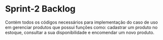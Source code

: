 # Sprint-2 Backlog
Contém todos os códigos necessários para implementação do caso de uso em gerenciar produtos que possui funções como: cadastrar um produto no estoque, consultar a sua disponibilidade e encomendar um novo produto.
